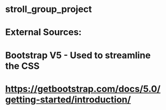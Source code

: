 # stroll_group_project

# External Sources:
# Bootstrap V5 - Used to streamline the CSS
# https://getbootstrap.com/docs/5.0/getting-started/introduction/